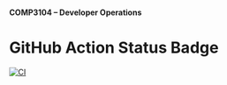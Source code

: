#### COMP3104 – Developer Operations

# GitHub Action Status Badge
[![CI](https://github.com//COMP3104/actions/workflows/ci.yml/badge.svg)](https://github.com//COMP3104/actions/workflows/ci.yml)
